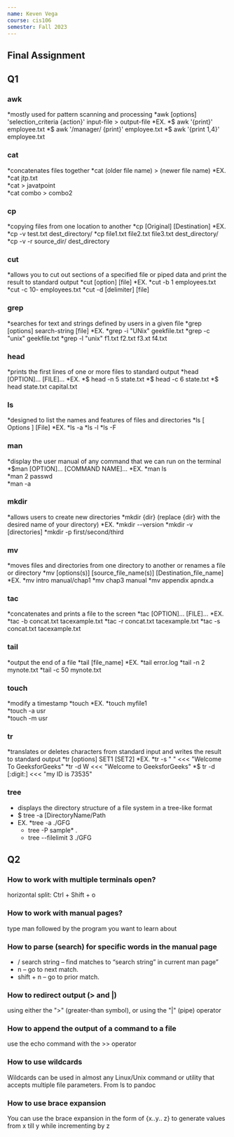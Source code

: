 ```yaml
---
name: Keven Vega
course: cis106
semester: Fall 2023
---
```


## Final Assignment 

## Q1

### awk
*mostly used for pattern scanning and processing
*awk [options] 'selection_criteria {action}' input-file > output-file
*EX.
    *$ awk '{print}' employee.txt
    *$ awk '/manager/ {print}' employee.txt 
    *$ awk '{print $1,$4}' employee.txt 

### cat
*concatenates files together
*cat (older file name) > (newer file name)
*EX.
    *cat jtp.txt  
    *cat > javatpoint  
    *cat combo > combo2  

### cp
*copying files from one location to another
*cp [Original] [Destination]
*EX.
    *cp -v test.txt dest_directory/
    *cp file1.txt file2.txt file3.txt dest_directory/
    *cp -v -r source_dir/ dest_directory

### cut
*allows you to cut out sections of a specified file or piped data and print the result to standard output
*cut [option] [file]
*EX.
    *cut -b 1 employees.txt
    *cut -c 10- employees.txt
    *cut -d [delimiter] [file]

### grep
*searches for text and strings defined by users in a given file
*grep [options] search-string [file]
*EX.
    *grep -i "UNix" geekfile.txt
    *grep -c "unix" geekfile.txt
    *grep -l "unix" f1.txt f2.txt f3.xt f4.txt

### head
*prints the first lines of one or more files to standard output
*head [OPTION]... [FILE]...
*EX.
    *$ head -n 5 state.txt
    *$ head -c 6 state.txt
    *$ head state.txt capital.txt

### ls
*designed to list the names and features of files and directories
*ls [ Options ] [File]
*EX.
    *ls -a
    *ls -l
    *ls -F

### man
*display the user manual of any command that we can run on the terminal
*$man [OPTION]... [COMMAND NAME]...
*EX.
    *man ls  
    *man 2 passwd  
    *man -a

### mkdir
*allows users to create new directories
*mkdir {dir} (replace {dir} with the desired name of your directory)
*EX.
    *mkdir --version
    *mkdir -v [directories]
    *mkdir -p first/second/third

### mv
*moves files and directories from one directory to another or renames a file or directory
*mv [options(s)] [source_file_name(s)] [Destination_file_name]
*EX.
    *mv intro manual/chap1
    *mv chap3 manual
    *mv appendix apndx.a

### tac
*concatenates and prints a file to the screen
*tac [OPTION]... [FILE]...
*EX.
    *tac -b concat.txt tacexample.txt
    *tac -r concat.txt tacexample.txt
    *tac -s concat.txt tacexample.txt

### tail
*output the end of a file
*tail [file_name]
*EX.
    *tail error.log
    *tail -n 2 mynote.txt
    *tail -c 50 mynote.txt

### touch
*modify a timestamp
*touch <options> <file or directory name>
*EX. 
    *touch myfile1  
    *touch -a usr  
    *touch -m usr  

### tr
*translates or deletes characters from standard input and writes the result to standard output
*tr [options] SET1 [SET2]
*EX.
    *tr -s " " <<< "Welcome    To    GeeksforGeeks"
    *tr -d W <<< "Welcome to GeeksforGeeks"
    *$ tr -d [:digit:] <<< "my ID is 73535"

### tree
* displays the directory structure of a file system in a tree-like format
* $ tree -a [DirectoryName/Path
* EX.
    *tree -a ./GFG 
    * tree -P sample* . 
    * tree --filelimit 3 ./GFG 



## Q2

### How to work with multiple terminals open?
horizontal split: Ctrl + Shift + o

### How to work with manual pages?
type man followed by the program you want to learn about

### How to parse (search) for specific words in the manual page
* / search string – find matches to “search string” in current man page”
* n – go to next match.
* shift + n – go to prior match.

### How to redirect output (> and |)
using either the ">" (greater-than symbol), or using the "|" (pipe) operator

### How to append the output of a command to a file
 use the echo command with the >> operator

### How to use wildcards
Wildcards can be used in almost any Linux/Unix command or utility that accepts multiple file parameters. From ls to pandoc

### How to use brace expansion
You can use the brace expansion in the form of {x..y.. z} to generate values from x till y while incrementing by z